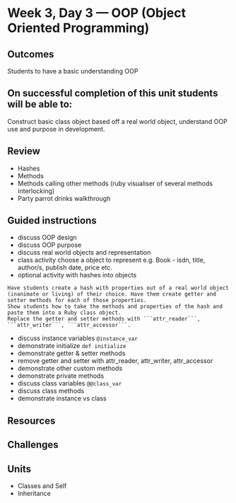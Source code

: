 # Week 3, Day 3 — OOP (Object Oriented Programming)
## Outcomes
Students to have a basic understanding OOP

## On successful completion of this unit students will be able to:
Construct basic class object based off a real world object, understand OOP use and purpose in development.

<!-- ## Things we need to go back to
- more methods for strings and arrays
- particularly pushing and popping, and shifting
- map, select, etc -->

## Review
- Hashes
- Methods
- Methods calling other methods (ruby visualiser of several methods interlocking)
- Party parrot drinks walkthrough

## Guided instructions
- discuss OOP design
- discuss OOP purpose
- discuss real world objects and representation
- class activity choose a object to represent
e.g. Book - isdn, title, author/s, publish date, price etc.
- optional activity with hashes into objects
```
Have students create a hash with properties out of a real world object (inanimate or living) of their choice. Have them create getter and setter methods for each of those properties.
Show students how to take the methods and properties of the hash and paste them into a Ruby class object.
Replace the getter and setter methods with ```attr_reader```, ```attr_writer```, ```attr_accessor```.
``` 
- discuss instance variables ```@instance_var```
- demonstrate initialize ```def initialize```
- demonstrate getter & setter methods
- remove getter and setter with attr_reader, attr_writer, attr_accessor
- demonstrate other custom methods
- demonstrate private methods
- discuss class variables ```@@class_var```
- discuss class methods
- demonstrate instance vs class

## Resources

## Challenges

## Units
- Classes and Self
- Inheritance